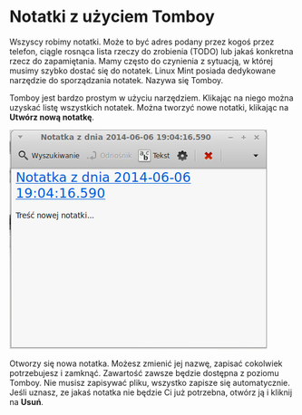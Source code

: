 # Notatki z użyciem Tomboy
Wszyscy robimy notatki.  Może to być adres podany przez kogoś przez telefon, ciągle rosnąca lista rzeczy do zrobienia (TODO) lub jakaś konkretna rzecz do zapamiętania. Mamy często do czynienia z sytuacją, w której musimy szybko dostać się do notatek. Linux Mint posiada dedykowane narzędzie do sporządzania notatek. Nazywa  się Tomboy.

Tomboy jest bardzo prostym w użyciu narzędziem. Klikając na niego można uzyskać listę wszystkich notatek. Można tworzyć nowe notatki, klikając na **Utwórz nową notatkę**.

![](../images/Mint17-NotatnikTomboy.jpg)


Otworzy się nowa notatka. Możesz zmienić jej nazwę, zapisać cokolwiek potrzebujesz i zamknąć. Zawartość zawsze będzie dostępna z poziomu Tomboy. Nie musisz zapisywać pliku, wszystko zapisze się automatycznie.
Jeśli uznasz, ze jakaś notatka nie będzie Ci już potrzebna, otwórz ją i kliknij na **Usuń**.


